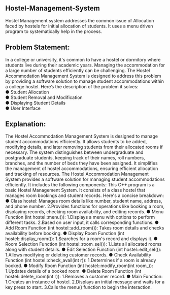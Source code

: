 ## Hostel-Management-System
Hostel Management system addresses the common issue of Allocation faced by hostels for initial allocation of students. It uses a menu driven program to systematically help in the process.
## Problem Statement:
In a college or university, it's common to have a hostel or dormitory where students live during their
academic years. Managing the accommodation for a large number of students efficiently can be
challenging. The Hostel Accommodation Management System is designed to address this problem by
providing a software solution to manage student accommodations within a college hostel. Here’s the
description of the problem it solves:<br />
● Student Allocation<br />
● Student Removal and Modification<br />
● Displaying Student Details<br />
● User Interface<br />
## Explanation:
The Hostel Accommodation Management System is designed to manage student accommodations
efficiently. It allows students to be added, modifying details, and later removing students from
their allocated rooms if necessary. The system distinguishes between undergraduate and postgraduate
students, keeping track of their names, roll numbers, branches, and the number of beds they have been
assigned. It simplifies the management of hostel accommodations, ensuring efficient allocation and tracking of resources.
The Hostel Accommodation Management System provides a software solution for managing student
accommodations efficiently. It includes the following components:
This C++ program is a basic Hostel Management System. It consists of a class hostel that manages room bookings and student records.
Here's a concise breakdown:
● Class hostel:
Manages room details like number, student name, address, and phone number.
2.Provides functions for operations like booking a room, displaying records, checking room availability, and editing records.
● Menu Function (int hostel::menu()): 
1.Displays a menu with options to perform different tasks.
2.Based on user input, it calls corresponding functions.
● Add Room Function (int hostel::add_room()):
Takes room details and checks availability before booking.
● Display Room Function (int hostel::display_room()):
1.Searches for a room's record and displays it.
● Room Selection Function (int hostel::room_sel()):
1.Lists all allocated rooms along with student details.
● Edit Selection Function (int hostel::edit_sel()):
1.Allows modifying or deleting customer records.
● Check Availability Function (int hostel::check_avail(int r)):
1.Determines if a room is already booked.
● Modify Room Function (int hostel::modify_room(int room_)):
1.Updates details of a booked room.
● Delete Room Function (int hostel::delete_room(int r)):
1.Removes a customer record.
● Main Function:
1.Creates an instance of hostel.
2.Displays an initial message and waits for a key press to start.
3.Calls the menu() function to begin the interaction.
